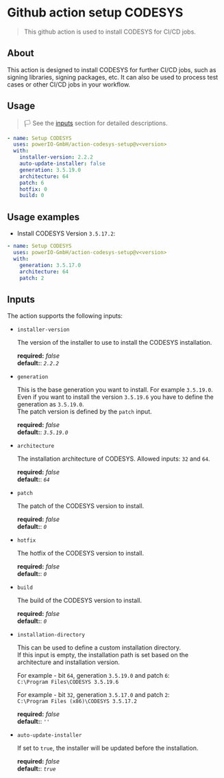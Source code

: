 # Github action setup CODESYS

> This github action is used to install CODESYS for CI/CD jobs.

## About

This action is designed to install CODESYS for further CI/CD jobs, such as signing libraries, signing packages, etc. 
It can also be used to process test cases or other CI/CD jobs in your workflow.

## Usage

>:white_flag: See the [inputs](#inputs) section for detailed descriptions.

```yml
- name: Setup CODESYS
  uses: powerIO-GmbH/action-codesys-setup@v<version>
  with:
    installer-version: 2.2.2
    auto-update-installer: false
    generation: 3.5.19.0
    architecture: 64
    patch: 6
    hotfix: 0
    build: 0 
```

## Usage examples

- Install CODESYS Version `3.5.17.2`:
```yml
- name: Setup CODESYS
  uses: powerIO-GmbH/action-codesys-setup@v<version>
  with:
    generation: 3.5.17.0
    architecture: 64
    patch: 2
```

## Inputs

The action supports the following inputs:

- `installer-version`

  The version of the installer to use to install the CODESYS installation.

  **required:** *false*  
  **default:**: *`2.2.2`* 

- `generation`

  This is the base generation you want to install. For example `3.5.19.0`.
  Even if you want to install the version `3.5.19.6` you have to define the generation as `3.5.19.0`.  
  The patch version is defined by the `patch` input.  

  **required:** *false*  
  **default:**: *`3.5.19.0`* 

- `architecture`

  The installation architecture of CODESYS. Allowed inputs: `32` and `64`.

  **required:** *false*  
  **default:**: *`64`* 

- `patch`

  The patch of the CODESYS version to install.

  **required:** *false*  
  **default:**: *`0`* 

- `hotfix`

  The hotfix of the CODESYS version to install.

  **required:** *false*  
  **default:**: *`0`* 

- `build`

  The build of the CODESYS version to install.

  **required:** *false*  
  **default:**: *`0`* 

- `installation-directory`

  This can be used to define a custom installation directory.  
  If this input is empty, the installation path is set based on the architecture and installation version.  

  For example - bit `64`, generation `3.5.19.0` and patch `6`:  
  `C:\Program Files\CODESYS 3.5.19.6`

  For example - bit `32`, generation `3.5.17.0` and patch `2`:  
  `C:\Program Files (x86)\CODESYS 3.5.17.2`

  **required:** *false*  
  **default:**: *`''`* 

- `auto-update-installer`

  If set to `true`, the installer will be updated before the installation.

  **required:** *false*  
  **default:**: *`true`* 